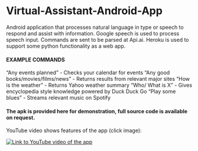 # Virtual-Assistant-Android-App

Android application that processes natural language in type or speech to respond and assist with information. Google speech is used to process speech input. Commands are sent to be parsed at Api.ai. Heroku is used to support some python functionality as a web app.

#### EXAMPLE COMMANDS

“Any events planned” - Checks your calendar for events
“Any good books/movies/films/news” - Returns results from relevant major sites
“How is the weather” - Returns Yahoo weather summary
“Who/ What is X” - Gives encyclopedia style knowledge powered by Duck Duck Go
“Play some blues” - Streams relevant music on Spotify

#### The apk is provided here for demonstration, full source code is available on request.

YouTube video shows features of the app (click image):

[![Link to YouTube video of the app](http://img.youtube.com/vi/KIcZyLEVFbs/0.jpg)](https://www.youtube.com/watch?v=KIcZyLEVFbs "Link to YouTube video of the app")
